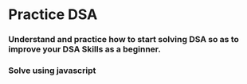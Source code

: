 # Practice DSA
### Understand and practice how to start solving DSA so as to improve your DSA Skills as a beginner.
### Solve using javascript
